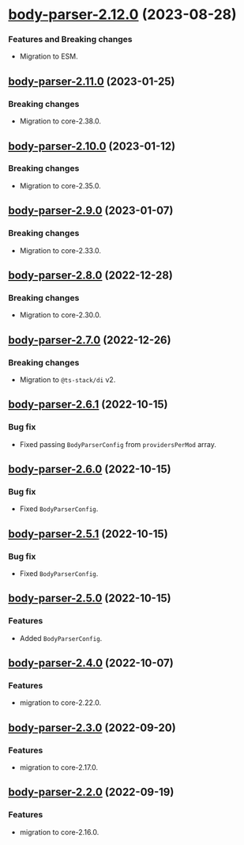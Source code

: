 <a name="body-parser-2.12.0"></a>
# [body-parser-2.12.0](https://github.com/ditsmod/ditsmod/releases/tag/body-parser-2.12.0) (2023-08-28)

### Features and Breaking changes

- Migration to ESM.

<a name="body-parser-2.11.0"></a>
## [body-parser-2.11.0](https://github.com/ditsmod/ditsmod/releases/tag/body-parser-2.11.0) (2023-01-25)

### Breaking changes

- Migration to core-2.38.0.

<a name="body-parser-2.10.0"></a>
## [body-parser-2.10.0](https://github.com/ditsmod/ditsmod/releases/tag/body-parser-2.10.0) (2023-01-12)

### Breaking changes

- Migration to core-2.35.0.

<a name="body-parser-2.9.0"></a>
## [body-parser-2.9.0](https://github.com/ditsmod/ditsmod/releases/tag/body-parser-2.9.0) (2023-01-07)

### Breaking changes

- Migration to core-2.33.0.

<a name="body-parser-2.8.0"></a>
## [body-parser-2.8.0](https://github.com/ditsmod/ditsmod/releases/tag/body-parser-2.8.0) (2022-12-28)

### Breaking changes

- Migration to core-2.30.0.

<a name="body-parser-2.7.0"></a>
## [body-parser-2.7.0](https://github.com/ditsmod/ditsmod/releases/tag/body-parser-2.7.0) (2022-12-26)

### Breaking changes

- Migration to `@ts-stack/di` v2.

<a name="body-parser-2.6.1"></a>
## [body-parser-2.6.1](https://github.com/ditsmod/ditsmod/releases/tag/body-parser-2.6.1) (2022-10-15)

### Bug fix

- Fixed passing `BodyParserConfig` from `providersPerMod` array.

<a name="body-parser-2.6.0"></a>
## [body-parser-2.6.0](https://github.com/ditsmod/ditsmod/releases/tag/body-parser-2.6.0) (2022-10-15)

### Bug fix

- Fixed `BodyParserConfig`.

<a name="body-parser-2.5.1"></a>
## [body-parser-2.5.1](https://github.com/ditsmod/ditsmod/releases/tag/body-parser-2.5.1) (2022-10-15)

### Bug fix

- Fixed `BodyParserConfig`.

<a name="body-parser-2.5.0"></a>
## [body-parser-2.5.0](https://github.com/ditsmod/ditsmod/releases/tag/body-parser-2.5.0) (2022-10-15)

### Features

- Added `BodyParserConfig`.

<a name="body-parser-2.4.0"></a>
## [body-parser-2.4.0](https://github.com/ditsmod/ditsmod/releases/tag/body-parser-2.4.0) (2022-10-07)

### Features

- migration to core-2.22.0.

<a name="body-parser-2.3.0"></a>
## [body-parser-2.3.0](https://github.com/ditsmod/ditsmod/releases/tag/body-parser-2.3.0) (2022-09-20)

### Features

- migration to core-2.17.0.

<a name="body-parser-2.2.0"></a>
## [body-parser-2.2.0](https://github.com/ditsmod/ditsmod/releases/tag/body-parser-2.2.0) (2022-09-19)

### Features

- migration to core-2.16.0.
